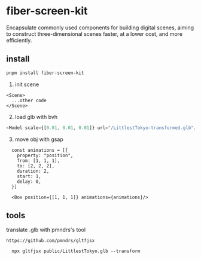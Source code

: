 # fiber-screen-kit

Encapsulate commonly used components for building digital scenes, aiming to construct three-dimensional scenes faster, at a lower cost, and more efficiently.

## install

```bash
pnpm install fiber-screen-kit
```

1. init scene
```
<Scene>
  ...other code
</Scene>
```

2. load glb with bvh

``` javascript
<Model scale={[0.01, 0.01, 0.01]} url="/LittlestTokyo-transformed.glb"/>
```

3. move obj with gsap
```
  const animations = [{
    property: "position",
    from: [1, 1, 1],
    to: [2, 2, 2],
    duration: 2,
    start: 1,
    delay: 0,
  }]

  <Box position={[1, 1, 1]} animations={animations}/>
```

## tools

  translate .glb with pmndrs's tool

    https://github.com/pmndrs/gltfjsx

  ```
    npx gltfjsx public/LittlestTokyo.glb --transform
  ``` 